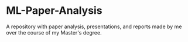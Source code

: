 # ML-Paper-Analysis
A repository with paper analysis, presentations, and reports made by me over the course of my Master's degree.
